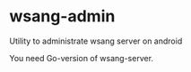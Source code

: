 # wsang-admin
Utility to administrate wsang server on android

You need Go-version of wsang-server.
